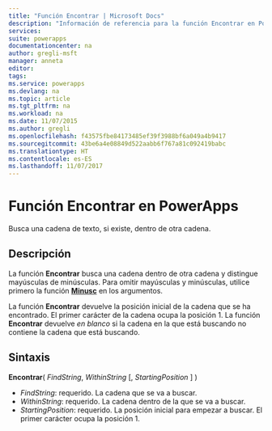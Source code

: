 ```yaml
---
title: "Función Encontrar | Microsoft Docs"
description: "Información de referencia para la función Encontrar en PowerApps, incluidos ejemplos y sintaxis"
services: 
suite: powerapps
documentationcenter: na
author: gregli-msft
manager: anneta
editor: 
tags: 
ms.service: powerapps
ms.devlang: na
ms.topic: article
ms.tgt_pltfrm: na
ms.workload: na
ms.date: 11/07/2015
ms.author: gregli
ms.openlocfilehash: f43575fbe84173485ef39f3988bf6a049a4b9417
ms.sourcegitcommit: 43be6a4e08849d522aabb6f767a81c092419babc
ms.translationtype: HT
ms.contentlocale: es-ES
ms.lasthandoff: 11/07/2017
---
```

# <a name="find-function-in-powerapps"></a>Función Encontrar en PowerApps
Busca una cadena de texto, si existe, dentro de otra cadena.

## <a name="description"></a>Descripción
La función **Encontrar** busca una cadena dentro de otra cadena y distingue mayúsculas de minúsculas. Para omitir mayúsculas y minúsculas, utilice primero la función **[Minusc](function-lower-upper-proper.md)** en los argumentos.

La función **Encontrar** devuelve la posición inicial de la cadena que se ha encontrado.  El primer carácter de la cadena ocupa la posición 1. La función **Encontrar** devuelve *en blanco* si la cadena en la que está buscando no contiene la cadena que está buscando.

## <a name="syntax"></a>Sintaxis
**Encontrar**( *FindString*, *WithinString* [, *StartingPosition* ] )

* *FindString*: requerido.  La cadena que se va a buscar.
* *WithinString*: requerido.  La cadena dentro de la que se va a buscar.
* *StartingPosition*: requerido.  La posición inicial para empezar a buscar.  El primer carácter ocupa la posición 1.


